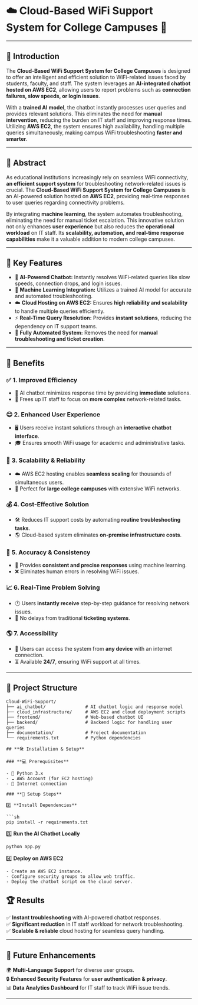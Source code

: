 # **☁️ Cloud-Based WiFi Support System for College Campuses** 🚀

---

## **📖 Introduction**
The **Cloud-Based WiFi Support System for College Campuses** is designed to offer an intelligent and efficient solution to WiFi-related issues faced by students, faculty, and staff. The system leverages an **AI-integrated chatbot hosted on AWS EC2**, allowing users to report problems such as **connection failures, slow speeds, or login issues**. 

With a **trained AI model**, the chatbot instantly processes user queries and provides relevant solutions. This eliminates the need for **manual intervention**, reducing the burden on IT staff and improving response times. Utilizing **AWS EC2**, the system ensures high availability, handling multiple queries simultaneously, making campus WiFi troubleshooting **faster and smarter**.

---

## **📜 Abstract**
As educational institutions increasingly rely on seamless WiFi connectivity, **an efficient support system** for troubleshooting network-related issues is crucial. The **Cloud-Based WiFi Support System for College Campuses** is an AI-powered solution hosted on **AWS EC2**, providing real-time responses to user queries regarding connectivity problems. 

By integrating **machine learning**, the system automates troubleshooting, eliminating the need for manual ticket escalation. This innovative solution not only enhances **user experience** but also reduces the **operational workload** on IT staff. Its **scalability, automation, and real-time response capabilities** make it a valuable addition to modern college campuses.

---

## **🌟 Key Features**
- 🤖 **AI-Powered Chatbot:** Instantly resolves WiFi-related queries like slow speeds, connection drops, and login issues.
- 🧠 **Machine Learning Integration:** Utilizes a trained AI model for accurate and automated troubleshooting.
- ☁️ **Cloud Hosting on AWS EC2:** Ensures **high reliability and scalability** to handle multiple queries efficiently.
- ⚡ **Real-Time Query Resolution:** Provides **instant solutions**, reducing the dependency on IT support teams.
- 🔄 **Fully Automated System:** Removes the need for **manual troubleshooting and ticket creation**.

---

## **🎯 Benefits**
### ✅ **1. Improved Efficiency**
- 🚀 AI chatbot minimizes response time by providing **immediate** solutions.
- 🔧 Frees up IT staff to focus on **more complex** network-related tasks.

### 😊 **2. Enhanced User Experience**
- 🖥️ Users receive instant solutions through an **interactive chatbot interface**.
- 🎓 Ensures smooth WiFi usage for academic and administrative tasks.

### 📡 **3. Scalability & Reliability**
- ☁️ AWS EC2 hosting enables **seamless scaling** for thousands of simultaneous users.
- 🏫 Perfect for **large college campuses** with extensive WiFi networks.

### 💰 **4. Cost-Effective Solution**
- 🛠️ Reduces IT support costs by automating **routine troubleshooting tasks**.
- 🌎 Cloud-based system eliminates **on-premise infrastructure costs**.

### 🔄 **5. Accuracy & Consistency**
- 🎯 Provides **consistent and precise responses** using machine learning.
- ❌ Eliminates human errors in resolving WiFi issues.

### 📈 **6. Real-Time Problem Solving**
- 🕐 Users **instantly receive** step-by-step guidance for resolving network issues.
- 🚫 No delays from traditional **ticketing systems**.

### 🌎 **7. Accessibility**
- 📲 Users can access the system from **any device** with an internet connection.
- ⏳ Available **24/7**, ensuring WiFi support at all times.

---

## **📂 Project Structure**
```plaintext
Cloud-WiFi-Support/
├── ai_chatbot/               # AI chatbot logic and response model
├── cloud_infrastructure/     # AWS EC2 and cloud deployment scripts
├── frontend/                 # Web-based chatbot UI
├── backend/                  # Backend logic for handling user queries
├── documentation/            # Project documentation
└── requirements.txt          # Python dependencies

## **🛠 Installation & Setup**

### **💻 Prerequisites**

- 🐍 Python 3.x
- ☁️ AWS Account (for EC2 hosting)
- 🔗 Internet connection

### **🚀 Setup Steps**

2️⃣ **Install Dependencies**

```sh
pip install -r requirements.txt
```

3️⃣ **Run the AI Chatbot Locally**

```sh
python app.py
```

4️⃣ **Deploy on AWS EC2**

```plaintext
- Create an AWS EC2 instance.
- Configure security groups to allow web traffic.
- Deploy the chatbot script on the cloud server.
```

## **🏆 Results**

✅ **Instant troubleshooting** with AI-powered chatbot responses.  
✅ **Significant reduction** in IT staff workload for network troubleshooting.  
✅ **Scalable & reliable** cloud hosting for seamless query handling.  

---

## **🚀 Future Enhancements**

🌍 **Multi-Language Support** for diverse user groups.  
🔒 **Enhanced Security Features** for **user authentication & privacy**.  
📊 **Data Analytics Dashboard** for IT staff to track WiFi issue trends.  

---
